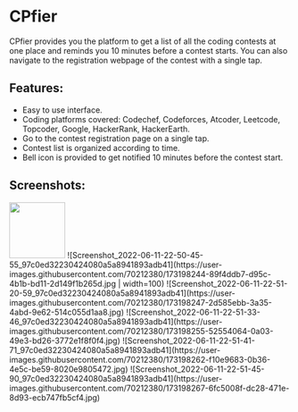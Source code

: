 # CPfier
CPfier provides you the platform to get a list of all the coding contests at one place and reminds you 10 minutes before a contest starts. You can also navigate to the registration webpage of the contest with a single tap.

## Features:
* Easy to use interface.
* Coding platforms covered: Codechef, Codeforces, Atcoder, Leetcode, Topcoder, Google, HackerRank, HackerEarth.
* Go to the contest registration page on a single tap.
* Contest list is organized according to time.
* Bell icon is provided to get notified 10 minutes before the contest start.

## Screenshots:

<img src="https://user-images.githubusercontent.com/70212380/173198224-911dda96-8a61-48fa-aea7-c75c19d6ddec.jpg" width="100" height="100">
<!-- ![Screenshot_2022-06-11-22-50-39-92_97c0ed32230424080a5a8941893adb41](https://user-images.githubusercontent.com/70212380/173198224-911dda96-8a61-48fa-aea7-c75c19d6ddec.jpg | width=100) -->
![Screenshot_2022-06-11-22-50-45-55_97c0ed32230424080a5a8941893adb41](https://user-images.githubusercontent.com/70212380/173198244-89f4ddb7-d95c-4b1b-bd11-2d149f1b265d.jpg | width=100)
![Screenshot_2022-06-11-22-51-20-59_97c0ed32230424080a5a8941893adb41](https://user-images.githubusercontent.com/70212380/173198247-2d585ebb-3a35-4abd-9e62-514c055d1aa8.jpg)
![Screenshot_2022-06-11-22-51-33-46_97c0ed32230424080a5a8941893adb41](https://user-images.githubusercontent.com/70212380/173198255-52554064-0a03-49e3-bd26-3772e1f8f0f4.jpg)
![Screenshot_2022-06-11-22-51-41-71_97c0ed32230424080a5a8941893adb41](https://user-images.githubusercontent.com/70212380/173198262-f10e9683-0b36-4e5c-be59-8020e9805472.jpg)
![Screenshot_2022-06-11-22-51-45-90_97c0ed32230424080a5a8941893adb41](https://user-images.githubusercontent.com/70212380/173198267-6fc5008f-dc28-471e-8d93-ecb747fb5cf4.jpg)
